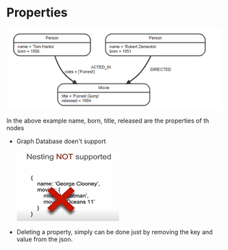 # Properties

 ![Nodes Properties](https://github.com/aman7797/super-pancake/blob/master/Neo4j/img/properties.png)

 In the above example name, born, title, released are the properties of th nodes

* Graph Database doen't support

    ![Nodes Properties](https://github.com/aman7797/super-pancake/blob/master/Neo4j/img/nestedProperties.png)

* Deleting a property, simply can be done just by removing the key and value from the json.


